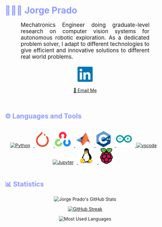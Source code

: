 <h1 style="color: #8f99fb;"> 👨🏻‍💻 Jorge Prado </h1> 

<p align:"center" style="text-align: justify; margin: 0 50px; font-size: 17px;" >
    Mechatronics Engineer doing graduate-level research on computer vision systems for autonomous robotic exploration. As a dedicated problem solver, I adapt to different technologies to give efficient and innovative solutions to different real world problems.
<br>
<br>
<div align="center">
<a href="https://www.linkedin.com/in/jorge-a-prado/" target="_blank" rel="noreferrer">
 <img  alt="Python" height="50px" src="https://raw.githubusercontent.com/devicons/devicon/v2.15.1/icons/linkedin/linkedin-original.svg"/>
</a>

[📧 Email Me](mailto:jorge.prado@live.com.mx)
</div>
</p>    
<br>

<h2 style="color: #8f99fb">⚙️ Languages and Tools</h2>

<br>   

<div align="center">  
  <a href="https://www.python.org/" target="_blank" rel="noreferrer">
      <img  alt="Python" height="50px" style="padding-right:10px;" src="https://cdn.jsdelivr.net/gh/devicons/devicon/icons/python/python-original.svg"/>
  </a>
  <a href="https://pytorch.org/" target="_blank" rel="noreferrer">
    <img alt="PyTorch" height="50px" style="padding-right:10px;"src="https://raw.githubusercontent.com/devicons/devicon/v2.15.1/icons/pytorch/pytorch-original.svg">
  </a>
    <a href="https://opencv.org/" target="_blank" rel="noreferrer">
    <img alt="OpenCV" height="50px" style="padding-right:10px;"src="https://raw.githubusercontent.com/devicons/devicon/v2.15.1/icons/opencv/opencv-original.svg">
  </a>
    </a>
   <a href="https://mathworks.com/products/matlab.html" target="_blank" rel="noreferrer">
    <img alt="MATLAB" height="50px" style="padding-right:10px;"src="https://raw.githubusercontent.com/devicons/devicon/v2.15.1/icons/matlab/matlab-original.svg">
  </a>
  <a href="https://cplusplus.com/" target="_blank" rel="noreferrer">
      <img  alt="C++" height="50px" style="padding-right:10px;" src="https://raw.githubusercontent.com/devicons/devicon/v2.15.1/icons/cplusplus/cplusplus-original.svg"/>
  </a>

 <a href="https://www.arduino.cc/" target="_blank" rel="noreferrer">
    <img alt="Arduino" height="50px" style="padding-right:10px;"src="https://raw.githubusercontent.com/devicons/devicon/v2.15.1/icons/arduino/arduino-original.svg">
  </a>
  <a href="https://code.visualstudio.com/" target="_blank" rel="noreferrer">
      <img  alt="vscode" height="50px" style="padding-right:10px;"src="https://cdn.jsdelivr.net/gh/devicons/devicon/icons/vscode/vscode-original.svg"/>
  </a>
  <a href="http://jupyter.org/" target="_blank" rel="noreferrer">
      <img  alt="Jupyter" height="50px" style="padding-right:10px;"src="https://cdn.jsdelivr.net/gh/devicons/devicon/icons/jupyter/jupyter-original-wordmark.svg"/>
  </a>
   <a href="https://www.linux.org/" target="_blank" rel="noreferrer">
    <img alt="Linux" height="50px" style="padding-right:10px;"src="https://raw.githubusercontent.com/devicons/devicon/v2.15.1/icons/linux/linux-original.svg"> 
  <a href="https://www.raspberrypi.org/" target="_blank" rel="noreferrer">
    <img alt="Raspberry Pi" height="50px" style="padding-right:10px;"src="https://raw.githubusercontent.com/devicons/devicon/v2.15.1/icons/raspberrypi/raspberrypi-original.svg">
  </a>
</div>
<br>

<h2 style="color: #8f99fb">📊 Statistics</h2>

<div class="stats" align="center">

![Jorge Prado's GitHub Stats](https://github-readme-stats.vercel.app/api?username=jorgepradoh&hide=stars&count_private=true&show_icons=true&theme=algolia&border_radius=20)

[![GitHub Streak](https://streak-stats.demolab.com?user=jorgepradoh&theme=algolia&hide_border=true)](https://git.io/streak-stats)

![Most Used Languages](https://github-readme-stats.vercel.app/api/top-langs/?username=jorgepradoh&layout=compact&show_icons=true&theme=algolia&border_radius=20)
</div>


